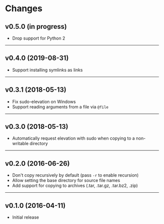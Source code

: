 # Changes

## v0.5.0 (in progress)

- Drop support for Python 2

---

## v0.4.0 (2019-08-31)

- Support installing symlinks as links

---

## v0.3.1 (2018-05-13)

- Fix sudo-elevation on Windows
- Support reading arguments from a file via `@file`


---

## v0.3.0 (2018-05-13)

- Automatically request elevation with sudo when copying to a non-writable
  directory

---

## v0.2.0 (2016-06-26)

- Don't copy recursively by default (pass `-r` to enable recursion)
- Allow setting the base directory for source file names
- Add support for copying to archives (.tar, .tar.gz, .tar.bz2, .zip)

---

## v0.1.0 (2016-04-11)

- Initial release
